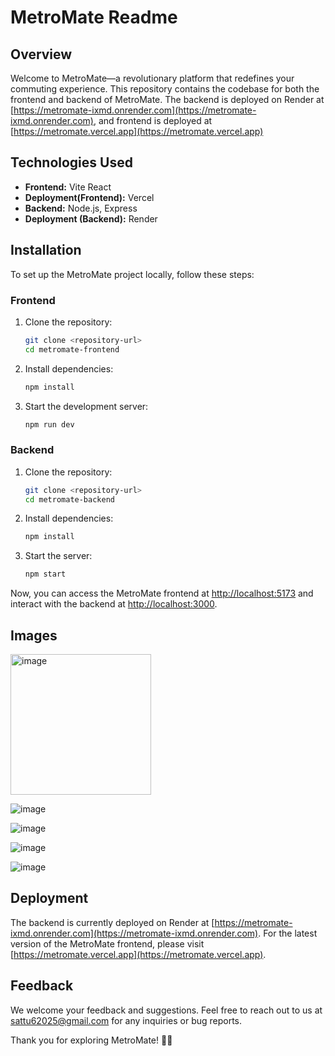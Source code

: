 # MetroMate Readme

## Overview

Welcome to MetroMate—a revolutionary platform that redefines your commuting experience. This repository contains the codebase for both the frontend and backend of MetroMate. The backend is deployed on Render at [https://metromate-ixmd.onrender.com](https://metromate-ixmd.onrender.com), and frontend is deployed at [https://metromate.vercel.app](https://metromate.vercel.app)

## Technologies Used

- **Frontend:** Vite React
- **Deployment(Frontend):** Vercel
- **Backend:** Node.js, Express
- **Deployment (Backend):** Render

## Installation

To set up the MetroMate project locally, follow these steps:

### Frontend

1. Clone the repository:
    ```bash
    git clone <repository-url>
    cd metromate-frontend
    ```

2. Install dependencies:
    ```bash
    npm install
    ```

3. Start the development server:
    ```bash
    npm run dev
    ```

### Backend

1. Clone the repository:
    ```bash
    git clone <repository-url>
    cd metromate-backend
    ```

2. Install dependencies:
    ```bash
    npm install
    ```

3. Start the server:
    ```bash
    npm start
    ```

Now, you can access the MetroMate frontend at [http://localhost:5173](http://localhost:5173) and interact with the backend at [http://localhost:3000](http://localhost:3000).

## Images
<img width="225" alt="image" src="https://github.com/Satyaaam/metromatejs/assets/118035430/dbe880a1-68f3-4aac-8325-1505b8b90338">

![image](https://github.com/Satyaaam/metromatejs/assets/118035430/c4a8c6ac-fa3e-4f99-a254-709ecdea61b3)

![image](https://github.com/Satyaaam/metromatejs/assets/118035430/8fbf46bf-861b-4d48-8643-6f6918fb8df3)

![image](https://github.com/Satyaaam/metromatejs/assets/118035430/56d34e66-f4a4-4960-865e-2318f1397e2e)

![image](https://github.com/Satyaaam/metromatejs/assets/118035430/beddd64b-3dcc-47b9-b1be-d05a561793c1)




## Deployment

The backend is currently deployed on Render at [https://metromate-ixmd.onrender.com](https://metromate-ixmd.onrender.com). For the latest version of the MetroMate frontend, please visit [https://metromate.vercel.app](https://metromate.vercel.app).

## Feedback

We welcome your feedback and suggestions. Feel free to reach out to us at sattu62025@gmail.com for any inquiries or bug reports.

Thank you for exploring MetroMate! 🚀🌟
